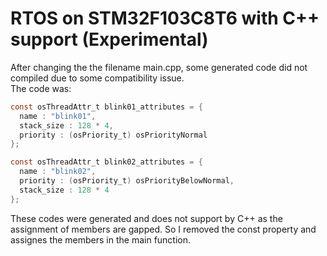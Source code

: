 # RTOS on STM32F103C8T6 with C++ support (Experimental)
After changing the the filename main.cpp, some generated code did not compiled due to some compatibility issue.<br />
The code was: <br />
```c
const osThreadAttr_t blink01_attributes = {
  name : "blink01",
  stack_size : 128 * 4,
  priority : (osPriority_t) osPriorityNormal
};

const osThreadAttr_t blink02_attributes = {
  name : "blink02",
  priority : (osPriority_t) osPriorityBelowNormal,
  stack_size : 128 * 4
};
```
These codes were generated and does not support by C++ as the assignment of members are gapped. So I removed the const property and assignes the members in the main function.
